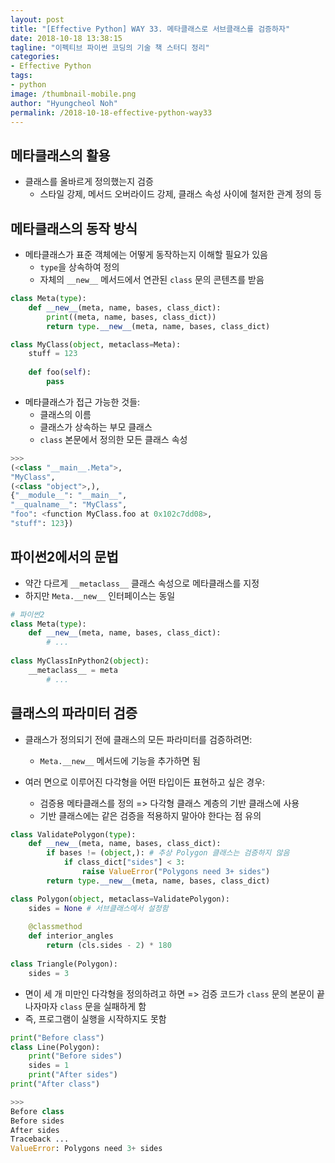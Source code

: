 ```yaml
---
layout: post
title: "[Effective Python] WAY 33. 메타클래스로 서브클래스를 검증하자"
date: 2018-10-18 13:38:15
tagline: "이펙티브 파이썬 코딩의 기술 책 스터디 정리"
categories:
- Effective Python
tags:
- python
image: /thumbnail-mobile.png
author: "Hyungcheol Noh"
permalink: /2018-10-18-effective-python-way33
---
```


## 메타클래스의 활용
- 클래스를 올바르게 정의했는지 검증
  - 스타일 강제, 메서드 오버라이드 강제, 클래스 속성 사이에 철저한 관계 정의 등

## 메타클래스의 동작 방식
- 메타클래스가 표준 객체에는 어떻게 동작하는지 이해할 필요가 있음
  - `type`을 상속하여 정의
  - 자체의 `__new__` 메서드에서 연관된 `class` 문의 콘텐츠를 받음

```python
class Meta(type):
    def __new__(meta, name, bases, class_dict):
        print((meta, name, bases, class_dict))
        return type.__new__(meta, name, bases, class_dict)

class MyClass(object, metaclass=Meta):
    stuff = 123
    
    def foo(self):
        pass
```

- 메타클래스가 접근 가능한 것들:
  - 클래스의 이름
  - 클래스가 상속하는 부모 클래스
  - `class` 본문에서 정의한 모든 클래스 속성

```python
>>>
(<class "__main__.Meta">,
"MyClass",
(<class "object">,),
{"__module__": "__main__",
"__qualname__": "MyClass",
"foo": <function MyClass.foo at 0x102c7dd08>,
"stuff": 123})
```

## 파이썬2에서의 문법
- 약간 다르게 `__metaclass__` 클래스 속성으로 메타클래스를 지정
- 하지만 `Meta.__new__` 인터페이스는 동일

```python
# 파이썬2
class Meta(type):
    def __new__(meta, name, bases, class_dict):
        # ...
        
class MyClassInPython2(object):
    __metaclass__ = meta
        # ...
```

## 클래스의 파라미터 검증
- 클래스가 정의되기 전에 클래스의 모든 파라미터를 검증하려면:
  - `Meta.__new__` 메서드에 기능을 추가하면 됨

- 여러 면으로 이루어진 다각형을 어떤 타입이든 표현하고 싶은 경우:
  - 검증용 메타클래스를 정의 => 다각형 클래스 계층의 기반 클래스에 사용
  - 기반 클래스에는 같은 검증을 적용하지 말아야 한다는 점 유의

```python
class ValidatePolygon(type):
    def __new__(meta, name, bases, class_dict):
        if bases != (object,): # 추상 Polygon 클래스는 검증하지 않음
            if class_dict["sides"] < 3:
                raise ValueError("Polygons need 3+ sides")
        return type.__new__(meta, name, bases, class_dict)

class Polygon(object, metaclass=ValidatePolygon):
    sides = None # 서브클래스에서 설정함
    
    @classmethod
    def interior_angles
        return (cls.sides - 2) * 180
    
class Triangle(Polygon):
    sides = 3
```

- 면이 세 개 미만인 다각형을 정의하려고 하면 => 검증 코드가 `class` 문의 본문이 끝나자마자 `class` 문을 실패하게 함
- 즉, 프로그램이 실행을 시작하지도 못함

```python
print("Before class")
class Line(Polygon):
    print("Before sides")
    sides = 1
    print("After sides")
print("After class")

>>>
Before class
Before sides
After sides
Traceback ...
ValueError: Polygons need 3+ sides
```
